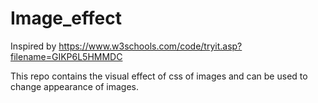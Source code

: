 # Image_effect
Inspired by https://www.w3schools.com/code/tryit.asp?filename=GIKP6L5HMMDC

This repo contains the visual effect of css of images and can be used to change appearance of images.
